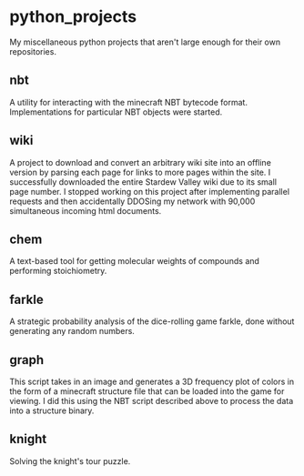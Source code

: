 # python_projects
My miscellaneous python projects that aren't large enough for their own repositories.

## nbt
A utility for interacting with the minecraft NBT bytecode format. Implementations for particular NBT objects were started.

## wiki
A project to download and convert an arbitrary wiki site into an offline version by parsing each page for links to more pages within the site. I successfully downloaded the entire Stardew Valley wiki due to its small page number. I stopped working on this project after implementing parallel requests and then accidentally DDOSing my network with 90,000 simultaneous incoming html documents.

## chem
A text-based tool for getting molecular weights of compounds and performing stoichiometry.

## farkle
A strategic probability analysis of the dice-rolling game farkle, done without generating any random numbers.

## graph
This script takes in an image and generates a 3D frequency plot of colors in the form of a minecraft structure file that can be loaded into the game for viewing. I did this using the NBT script described above to process the data into a structure binary.

## knight
Solving the knight's tour puzzle.
